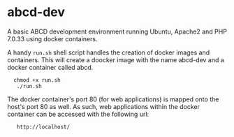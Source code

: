 # abcd-dev
A basic ABCD development environment running Ubuntu, Apache2 and PHP 7.0.33 using docker containers.

A handy `run.sh` shell script handles the creation of docker images and containers. This will create a doocker image with the name abcd-dev and a docker container called abcd.
```
  chmod +x run.sh
   ./run.sh
```

The docker container's port 80 (for web applications) is mapped onto the host's port 80 as well. As such, web applications within the docker container can be accessed with the following url:
```
   http://localhost/
```
